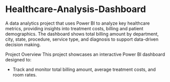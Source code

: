 # Healthcare-Analysis-Dashboard
A data analytics project that uses Power BI to analyze key healthcare metrics, providing insights into treatment costs, billing and patient demographics. The dashboard shows total billing amount by department, city, state, procedure, service type, and diagnosis to support data-driven decision making.

Project Overview
This project showcases an interactive Power BI dashboard designed to:
* Track and monitor total billing amount, average treatment costs, and room rates.


